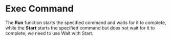 # Exec Command 

The **Run** function starts the specified command and waits for it to complete, while the **Start** starts the specified command but does not wait for it to complete; we need to use Wait with Start.